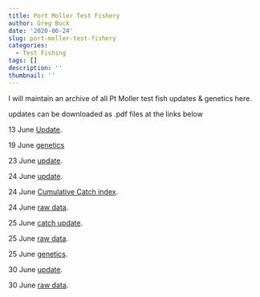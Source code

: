 ```yaml
---
title: Port Moller Test Fishery
author: Greg Buck
date: '2020-06-24'
slug: port-moller-test-fishery
categories:
  - Test Fishing
tags: []
description: ''
thumbnail: ''
---
```



I will maintain an archive of all Pt Moller test fish updates & genetics here.

updates can be downloaded as .pdf files at the links below

13 June [Update](/CatchUpdateJune13.pdf).

19 June [genetics](/PMgeneticsinseasonJune19.pdf)

23 June [update](/CatchUpdate_June23.pdf).

24 June [update](/CatchUpdateJune24.pdf).

24 June [Cumulative Catch index](/CumulativeCatchIndexTable.pdf).

24 June [raw data](/PortMollerTF_RawDataJune24.pdf).

25 June [catch update](/CatchUpdateJune25.pdf).

25 June [raw data](/PortMollerTF_RawDataJune25.pdf).

25 June [genetics](/PMgeneticsinseason25June.pdf).

30 June [update](/CatchUpdateJune30.pdf).

30 June [raw data](/PortMollerTF_RawDataJune30.pdf).

